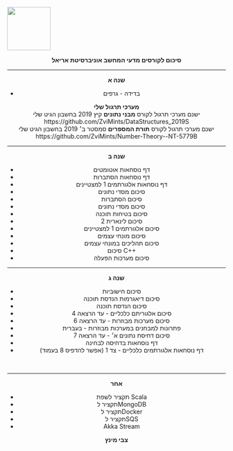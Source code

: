 
<img src="https://media.licdn.com/dms/image/C4D0BAQGD7npMPoXymw/company-logo_200_200/0?e=2159024400&v=beta&t=TZ8Ub3U2jCZgA1_kAx6SE8jmAcSJkbiZAuN6Kn1_lW0" height="100px"> <br>
<center>
<b>סיכום לקורסים מדעי המחשב אוניברסיטת אריאל</b> 
  <hr>
  <b>שנה א</b>
  <ul>
  <li>בדידה - גרפים</li>
</ul>
  <b>מערכי תרגול שלי</b> <br>
  ישנם מערכי תרגול לקורס <b>מבני נתונים</b> קיץ 2019 בחשבון הגיט שלי <br>
  https://github.com/ZviMints/DataStructures_2019S <br>
  ישנם מערכי תרגול לקורס <b>תורת המספרים</b> סמסטר ב׳ 2019 בחשבון הגיט שלי <br>
https://github.com/ZviMints/Number-Theory--NT-5779B
  <hr>
  <b>שנה ב</b>
<ul>
  <li>דף נוסחאות אוטומטים</li>
  <li>דף נוסחאות הסתברות</li>
  <li>דף נוסחאות אלגורתמים 1 למצטיינים</li>
  <li>סיכום מסדי נתונים</li>
  <li>סיכום הסתברות</li>
  <li>סיכום מסדי נתונים</li>
  <li>סיכום בטיחות תוכנה</li>
  <li>סיכום לינארית 2</li>
  <li>סיכום אלגורתמים 1 למצטיינים</li>
  <li>סיכום מונחי עצמים</li>
  <li>סיכום תהליכים במונחי עצמים</li>
  <li>סיכום C++</li>
  <li>סיכום מערכות הפעלה</li>
</ul>  
  <hr>
  <b>שנה ג</b>
<ul>
   <li>סיכום חישוביות</li>
   <li>סיכום דיאגרמות הנדסת תוכנה</li>
   <li>סיכום הנדסת תוכנה</li>
  <li>סיכום אלגוריתם כלכליים - עד הרצאה 4</li>
  <li>סיכום מערכות מבוזרות - עד הרצאה 6</li>
  <li>פתרונות למבחנים במערכות מבוזרות - בעברית</li>
    <li>סיכום דחיסת נתונים א׳ - עד הרצאה 7 </li>
    <li>דף נוסחאות בדחיסה לבחינה</li>
      <li>דף נוסחאות אלגורתמים כלכליים - צד 1 (אפשר להדפיס 8 בעמוד)</li>

  </ul>
 <br>
  <hr>
  <b>אחר</b>
<ul>
  <li>תקציר לשפת Scala</li>
  <li>תקציר לMongoDB</li>
    <li>תקציר לDocker</li>
        <li>תקציר לSQS</li>
  <li>Akka Stream </li>
</ul>
<b> צבי מינץ</b>
